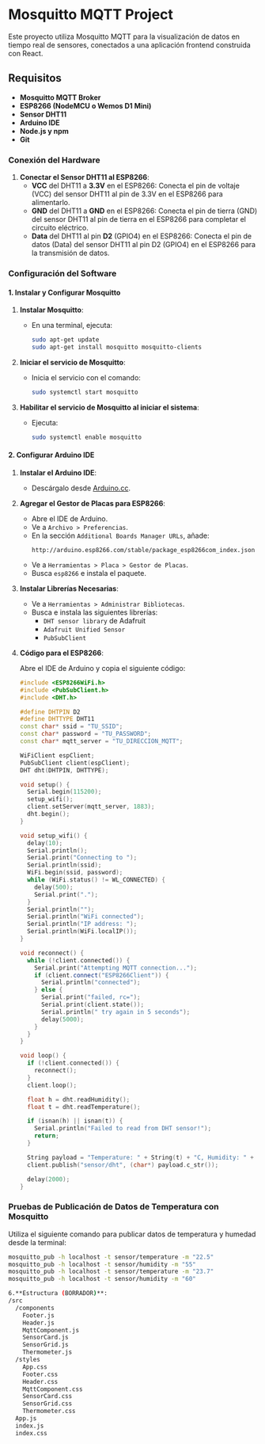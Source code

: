 # Mosquitto MQTT Project

Este proyecto utiliza Mosquitto MQTT para la visualización de datos en tiempo real de sensores, conectados a una aplicación frontend construida con React.

## Requisitos

- **Mosquitto MQTT Broker**
- **ESP8266 (NodeMCU o Wemos D1 Mini)**
- **Sensor DHT11**
- **Arduino IDE**
- **Node.js y npm**
- **Git**

### Conexión del Hardware

1. **Conectar el Sensor DHT11 al ESP8266**:
   - **VCC** del DHT11 a **3.3V** en el ESP8266: Conecta el pin de voltaje (VCC) del sensor DHT11 al pin de 3.3V en el ESP8266 para alimentarlo.
   - **GND** del DHT11 a **GND** en el ESP8266: Conecta el pin de tierra (GND) del sensor DHT11 al pin de tierra en el ESP8266 para completar el circuito eléctrico.
   - **Data** del DHT11 al pin **D2** (GPIO4) en el ESP8266: Conecta el pin de datos (Data) del sensor DHT11 al pin D2 (GPIO4) en el ESP8266 para la transmisión de datos.

### Configuración del Software

#### 1. Instalar y Configurar Mosquitto

1. **Instalar Mosquitto**:
   - En una terminal, ejecuta:
     ```sh
     sudo apt-get update
     sudo apt-get install mosquitto mosquitto-clients
     ```

2. **Iniciar el servicio de Mosquitto**:
   - Inicia el servicio con el comando:
     ```sh
     sudo systemctl start mosquitto
     ```

3. **Habilitar el servicio de Mosquitto al iniciar el sistema**:
   - Ejecuta:
     ```sh
     sudo systemctl enable mosquitto
     ```

#### 2. Configurar Arduino IDE

1. **Instalar el Arduino IDE**:
   - Descárgalo desde [Arduino.cc](https://www.arduino.cc/en/Main/Software).

2. **Agregar el Gestor de Placas para ESP8266**:
   - Abre el IDE de Arduino.
   - Ve a `Archivo > Preferencias`.
   - En la sección `Additional Boards Manager URLs`, añade:
     ```
     http://arduino.esp8266.com/stable/package_esp8266com_index.json
     ```
   - Ve a `Herramientas > Placa > Gestor de Placas`.
   - Busca `esp8266` e instala el paquete.

3. **Instalar Librerías Necesarias**:
   - Ve a `Herramientas > Administrar Bibliotecas`.
   - Busca e instala las siguientes librerías:
     - `DHT sensor library` de Adafruit
     - `Adafruit Unified Sensor`
     - `PubSubClient`

4. **Código para el ESP8266**:

   Abre el IDE de Arduino y copia el siguiente código:

   ```cpp
   #include <ESP8266WiFi.h>
   #include <PubSubClient.h>
   #include <DHT.h>

   #define DHTPIN D2 
   #define DHTTYPE DHT11 
   const char* ssid = "TU_SSID";
   const char* password = "TU_PASSWORD"; 
   const char* mqtt_server = "TU_DIRECCION_MQTT";

   WiFiClient espClient;
   PubSubClient client(espClient);
   DHT dht(DHTPIN, DHTTYPE);

   void setup() {
     Serial.begin(115200);
     setup_wifi();
     client.setServer(mqtt_server, 1883);
     dht.begin();
   }

   void setup_wifi() {
     delay(10);
     Serial.println();
     Serial.print("Connecting to ");
     Serial.println(ssid);
     WiFi.begin(ssid, password);
     while (WiFi.status() != WL_CONNECTED) {
       delay(500);
       Serial.print(".");
     }
     Serial.println("");
     Serial.println("WiFi connected");
     Serial.println("IP address: ");
     Serial.println(WiFi.localIP());
   }

   void reconnect() {
     while (!client.connected()) {
       Serial.print("Attempting MQTT connection...");
       if (client.connect("ESP8266Client")) {
         Serial.println("connected");
       } else {
         Serial.print("failed, rc=");
         Serial.print(client.state());
         Serial.println(" try again in 5 seconds");
         delay(5000);
       }
     }
   }

   void loop() {
     if (!client.connected()) {
       reconnect();
     }
     client.loop();

     float h = dht.readHumidity();
     float t = dht.readTemperature();

     if (isnan(h) || isnan(t)) {
       Serial.println("Failed to read from DHT sensor!");
       return;
     }

     String payload = "Temperature: " + String(t) + "C, Humidity: " + String(h) + "%";
     client.publish("sensor/dht", (char*) payload.c_str());

     delay(2000);
   }
### Pruebas de Publicación de Datos de Temperatura con Mosquitto

Utiliza el siguiente comando para publicar datos de temperatura y humedad desde la terminal:

```sh
mosquitto_pub -h localhost -t sensor/temperature -m "22.5"
mosquitto_pub -h localhost -t sensor/humidity -m "55"
mosquitto_pub -h localhost -t sensor/temperature -m "23.7"
mosquitto_pub -h localhost -t sensor/humidity -m "60"

6.**Estructura (BORRADOR)**:
/src
  /components
    Footer.js
    Header.js
    MqttComponent.js
    SensorCard.js
    SensorGrid.js
    Thermometer.js
  /styles
    App.css
    Footer.css
    Header.css
    MqttComponent.css
    SensorCard.css
    SensorGrid.css
    Thermometer.css
  App.js
  index.js
  index.css





